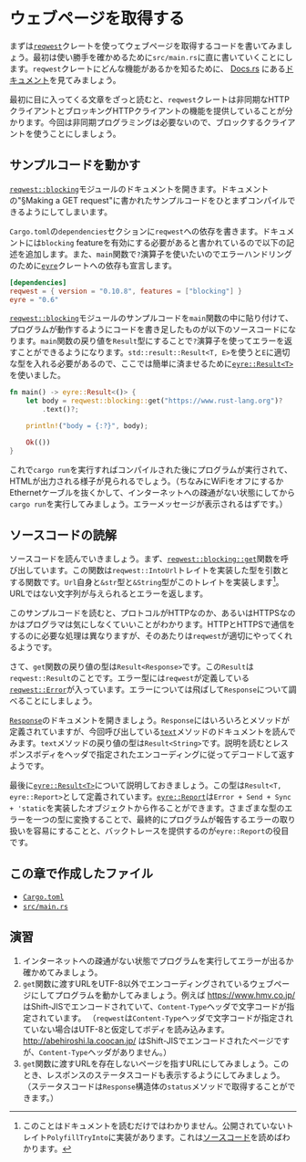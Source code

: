 # ウェブページを取得する

まずは[`reqwest`](https://crates.io/crates/reqwest)クレートを使ってウェブページを取得するコードを書いてみましょう。最初は使い勝手を確かめるために`src/main.rs`に直に書いていくことにします。`reqwest`クレートにどんな機能があるかを知るために、 [Docs.rs](https://docs.rs/) にある[ドキュメント](https://docs.rs/reqwest/0.10.8/reqwest/)を見てみましょう。

最初に目に入ってくる文章をざっと読むと、`reqwest`クレートは非同期なHTTPクライアントとブロッキングHTTPクライアントの機能を提供していることが分かります。今回は非同期プログラミングは必要ないので、ブロックするクライアントを使うことにしましょう。

## サンプルコードを動かす

[`reqwest::blocking`](https://docs.rs/reqwest/0.10.8/reqwest/blocking/index.html)モジュールのドキュメントを開きます。ドキュメントの"§Making a GET request"に書かれたサンプルコードをひとまずコンパイルできるようにしてしまいます。

`Cargo.toml`の`dependencies`セクションに`reqwest`への依存を書きます。ドキュメントには`blocking` featureを有効にする必要があると書かれているので以下の記述を追加します。また、`main`関数で`?`演算子を使いたいのでエラーハンドリングのために[`eyre`](https://crates.io/crates/eyre)クレートへの依存も宣言します。

```toml:Cargo.toml
[dependencies]
reqwest = { version = "0.10.8", features = ["blocking"] }
eyre = "0.6"
```

[`reqwest::blocking`](https://docs.rs/reqwest/0.10.8/reqwest/blocking/index.html)モジュールのサンプルコードを`main`関数の中に貼り付けて、プログラムが動作するようにコードを書き足したものが以下のソースコードになります。`main`関数の戻り値を`Result`型にすることで`?`演算子を使ってエラーを返すことができるようになります。`std::result::Result<T, E>`を使うと`E`に適切な型を入れる必要があるので、ここでは簡単に済ませるために[`eyre::Result<T>`](https://docs.rs/eyre/0.6.3/eyre/type.Result.html)を使いました。

```rust:src/main.rs
fn main() -> eyre::Result<()> {
    let body = reqwest::blocking::get("https://www.rust-lang.org")?
        .text()?;

    println!("body = {:?}", body);

    Ok(())
}
```

これで`cargo run`を実行すればコンパイルされた後にプログラムが実行されて、HTMLが出力される様子が見られるでしょう。（ちなみにWiFiをオフにするかEthernetケーブルを抜くかして、インターネットへの疎通がない状態にしてから`cargo run`を実行してみましょう。エラーメッセージが表示されるはずです。）

## ソースコードの読解

ソースコードを読んでいきましょう。まず、[`reqwest::blocking::get`](https://docs.rs/reqwest/0.10.8/reqwest/blocking/fn.get.html)関数を呼び出しています。この関数は`reqwest::IntoUrl`トレイトを実装した型を引数とする関数です。`Url`自身と`&str`型と`&String`型がこのトレイトを実装します[^1]。URLではない文字列が与えられるとエラーを返します。

このサンプルコードを読むと、プロトコルがHTTPなのか、あるいはHTTPSなのかはプログラマは気にしなくていいことがわかります。HTTPとHTTPSで通信をするのに必要な処理は異なりますが、そのあたりは`reqwest`が適切にやってくれるようです。

さて、`get`関数の戻り値の型は`Result<Response>`です。この`Result`は`reqwest::Result`のことです。エラー型には`reqwest`が定義している[`reqwest::Error`](https://docs.rs/reqwest/0.10.9/reqwest/struct.Error.html)が入っています。エラーについては飛ばして`Response`について調べることにしましょう。

[`Response`](https://docs.rs/reqwest/0.10.8/reqwest/blocking/struct.Response.html)のドキュメントを開きましょう。`Response`にはいろいろとメソッドが定義されていますが、今回呼び出している[`text`](https://docs.rs/reqwest/0.10.8/reqwest/blocking/struct.Response.html#method.text)メソッドのドキュメントを読んでみます。`text`メソッドの戻り値の型は`Result<String>`です。説明を読むとレスポンスボディをヘッダで指定されたエンコーディングに従ってデコードして返すようです。

最後に[`eyre::Result<T>`](https://docs.rs/eyre/0.6.3/eyre/type.Result.html)について説明しておきましょう。この型は`Result<T, eyre::Report>`として定義されています。[`eyre::Report`](https://docs.rs/eyre/0.6.3/eyre/struct.Report.html)は`Error + Send + Sync + 'static`を実装したオブジェクトから作ることができます。さまざまな型のエラーを一つの型に変換することで、最終的にプログラムが報告するエラーの取り扱いを容易にすることと、バックトレースを提供するのが`eyre::Report`の役目です。

## この章で作成したファイル

- [`Cargo.toml`](https://github.com/ShotaroTsuji/mini-crawler/blob/v0.2.0/Cargo.toml)
- [`src/main.rs`](https://github.com/ShotaroTsuji/mini-crawler/blob/v0.2.0/src/main.rs)

## 演習

1. インターネットへの疎通がない状態でプログラムを実行してエラーが出るか確かめてみましょう。
2. `get`関数に渡すURLをUTF-8以外でエンコーディングされているウェブページにしてプログラムを動かしてみましょう。例えば https://www.hmv.co.jp/ はShift-JISでエンコードされていて、`Content-Type`ヘッダで文字コードが指定されています。
    （`reqwest`は`Content-Type`ヘッダで文字コードが指定されていない場合はUTF-8と仮定してボディを読み込みます。http://abehiroshi.la.coocan.jp/ はShift-JISでエンコードされたページですが、`Content-Type`ヘッダがありません。）
3. `get`関数に渡すURLを存在しないページを指すURLにしてみましょう。このとき、レスポンスのステータスコードも表示するようにしてみましょう。（ステータスコードは`Response`構造体の`status`メソッドで取得することができます。）

[^1]: このことはドキュメントを読むだけではわかりません。公開されていないトレイト`PolyfillTryInto`に実装があります。これは[ソースコード](https://docs.rs/reqwest/0.10.9/src/reqwest/into_url.rs.html#8-38)を読めばわかります。
